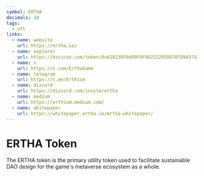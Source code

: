 ```yaml
---
symbol: ERTHA
decimals: 18
tags:
  - nft
links:
  - name: website
    url: https://ertha.io/
  - name: explorer
    url: https://bscscan.com/token/0x62823659d09F9F9D2222058878f89437425eB261
  - name: x
    url: https://x.com/ErthaGame
  - name: telegram
    url: https://t.me/Erthium
  - name: discord
    url: https://discord.com/invite/ertha
  - name: medium
    url: https://erthium.medium.com/
  - name: whitepaper
    url: https://whitepaper.ertha.io/ertha-whitepaper/
---
```


# ERTHA Token

The ERTHA token is the primary utility token used to facilitate sustainable DAO design for the game's metaverse ecosystem as a whole.
